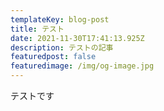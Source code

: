 ```yaml
---
templateKey: blog-post
title: テスト
date: 2021-11-30T17:41:13.925Z
description: テストの記事
featuredpost: false
featuredimage: /img/og-image.jpg
---
```

テストです